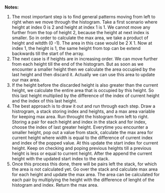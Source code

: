 **Notes:**

1. The most important step is to find general patterns moving from left to right when we move through the histogram. Take a first scenario where height at index 0 is 2 and height at index 1 is 1. We cannot move any further from the top of height 2, because the height at next index is smaller. So in order to calculate the max area, we take a product of height and witdth (0 -1). The area in this case would be 2 X 1. Now at index 1, the height is 1, the same height from top can be extend backwards till the start of the array.
2. The next case is if heights are in increasing order. We can move further from each height till the end of the histogram. But as soon as we encounter a smaller height then we calculate the area occupied by the last height and then discard it. Actually we can use this area to update our max area.
3. If the height before the discarded height is also greater than the current height, we calculate the entire area that is occupied by this height. So this last height multiplied by the difference of the index of current height and the index of this last height.
4. The best approach is to draw it out and run through each step. Draw a histrogram, a stack storing index and heights, and a max area variable for keeping max area. Run throught the histogram from left to right. Storing a pair for each height and index in the stack and for index, choose the index of last greater height. Everytime you encounter a smaller height, pop out a value from stack, calculate the max area for current height where width is equal to the difference of current index and index of the popped value. At this update the start index for current height. Keep on checking and poping previous heights till a previous height is less or equal to current height. After the append the current height with the updated start index to the stack.
5. Once this process this done, there will be pairs left the stack, for which the area is not calculated yet. Go over the stack and calculate max area for each height and update the max area. The area can be calculated for each pair by multiplying the height with the difference of lenght of the histogram and index. Return the max area.
